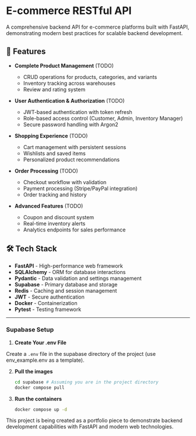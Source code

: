 # E-commerce RESTful API

A comprehensive backend API for e-commerce platforms built with FastAPI, demonstrating modern best practices for scalable backend development.

## 🚀 Features

- **Complete Product Management** (TODO)
  - CRUD operations for products, categories, and variants
  - Inventory tracking across warehouses
  - Review and rating system

- **User Authentication & Authorization** (TODO)
  - JWT-based authentication with token refresh
  - Role-based access control (Customer, Admin, Inventory Manager)
  - Secure password handling with Argon2

- **Shopping Experience** (TODO)
  - Cart management with persistent sessions
  - Wishlists and saved items
  - Personalized product recommendations

- **Order Processing** (TODO)
  - Checkout workflow with validation
  - Payment processing (Stripe/PayPal integration)
  - Order tracking and history

- **Advanced Features** (TODO)
  - Coupon and discount system
  - Real-time inventory alerts
  - Analytics endpoints for sales performance

## 🛠️ Tech Stack

- **FastAPI** - High-performance web framework
- **SQLAlchemy** - ORM for database interactions
- **Pydantic** - Data validation and settings management
- **Supabase** - Primary database and storage
- **Redis** - Caching and session management
- **JWT** - Secure authentication
- **Docker** - Containerization
- **Pytest** - Testing framework

---

### Supabase Setup

1. **Create Your .env File**
  
  Create a `.env` file in the supabase directory of the project (use env_example.env as a template).

2. **Pull the images**
   ```bash
   cd supabase # Assuming you are in the project directory
   docker compose pull
   ```

3. **Run the containers**
   ```bash
   docker compose up -d
   ```

This project is being created as a portfolio piece to demonstrate backend development capabilities with FastAPI and modern web technologies.